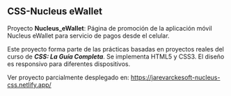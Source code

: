 ## CSS-Nucleus eWallet

Proyecto **Nucleus_eWallet**: Página de promoción de la aplicación móvil Nucleus eWallet para servicio de pagos desde el celular.

Este proyecto forma parte de las prácticas basadas en proyectos reales del curso de **_CSS: La Guía Completa_**. Se implementa HTML5 y CSS3. El diseño es responsivo para diferentes dispositivos.

Ver proyecto parcialmente desplegado en: https://jarevarckesoft-nucleus-css.netlify.app/